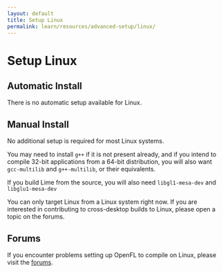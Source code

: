 ```yaml
---
layout: default
title: Setup Linux
permalink: learn/resources/advanced-setup/linux/
---
```


# Setup Linux

## Automatic Install

There is no automatic setup available for Linux.

## Manual Install

No additional setup is required for most Linux systems.

You may need to install `g++` if it is not present already, and if you intend to compile 32-bit applications from a 64-bit distribution, you will also want `gcc-multilib` and `g++-multilib`, or their equivalents.

If you build Lime from the source, you will also need `libgl1-mesa-dev` and `libglu1-mesa-dev`

You can only target Linux from a Linux system right now. If you are interested in contributing to cross-desktop builds to Linux, please open a topic on the forums.

## Forums

If you encounter problems setting up OpenFL to compile on Linux, please visit the [forums](http://community.openfl.org/c/help).

